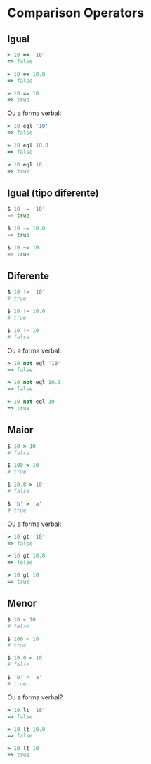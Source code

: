 # Comparison Operators

## Igual

```ruby
> 10 == '10'
=> false

> 10 == 10.0
=> false

> 10 == 10
=> true
```

Ou a forma verbal:

```ruby
> 10 eql '10'
=> false

> 10 eql 10.0
=> false

> 10 eql 10
=> true
```

## Igual (tipo diferente)

```go
$ 10 ~= '10'
=> true

$ 10 ~= 10.0
=> true

$ 10 ~= 10
=> true
```

## Diferente

```python
$ 10 != '10'
# true

$ 10 != 10.0
# true

$ 10 != 10
# false
```

Ou a forma verbal:

```ruby
> 10 not eql '10'
=> false

> 10 not eql 10.0
=> false

> 10 not eql 10
=> true
```

## Maior

```ruby
$ 10 > 10
# false

$ 100 > 10
# true

$ 10.0 > 10
# false

$ 'b' > 'a'
# true
```

Ou a forma verbal:

```ruby
> 10 gt '10'
=> false

> 10 gt 10.0
=> false

> 10 gt 10
=> true
```

## Menor

```python
$ 10 < 10
# false

$ 100 < 10
# true

$ 10.0 < 10
# false

$ 'b' < 'a'
# true
```

Ou a forma verbal?

```ruby
> 10 lt '10'
=> false

> 10 lt 10.0
=> false

> 10 lt 10
=> true
```
